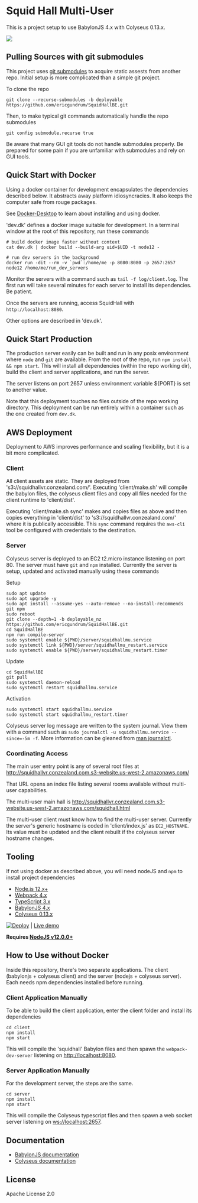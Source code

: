 # Squid Hall Multi-User

This is a project setup to use BabylonJS 4.x with Colyseus 0.13.x.

<img src="screenshot.png?raw=true" />

## Pulling Sources with git submodules

This project uses [git submodules](https://git-scm.com/book/en/v2/Git-Tools-Submodules)
to acquire static assests from another repo.
Initial setup is more complicated than a simple git project.

To clone the repo

```
git clone --recurse-submodules -b deployable https://github.com/ericgundrum/SquidHallBE.git
```

Then, to make typical git commands automatically handle the repo submodules

```
git config submodule.recurse true
```

Be aware that many GUI git tools do not handle submodules properly.
Be prepared for some pain if you are unfamiliar with submodules and rely on GUI tools.

## Quick Start with Docker

Using a docker container for development encapsulates the dependencies described below.
It abstracts away platform idiosyncracies.
It also keeps the computer safe from rouge packages.

See [Docker-Desktop](https://www.docker.com/products/docker-desktop)
to learn about installing and using docker.

'dev.dk' defines a docker image suitable for development.
In a terminal window at the root of this repository, run these commands

```
# build docker image faster without context
cat dev.dk | docker build --build-arg uid=$UID -t node12 -

# run dev servers in the background
docker run -dit --rm -v `pwd`:/home/me -p 8080:8080 -p 2657:2657 node12 /home/me/run_dev_servers
```

Monitor the servers with a command such as `tail -f log/client.log`.
The first run will take several minutes for each server to install its dependencies.
Be patient.

Once the servers are running, access SquidHall with `http://localhost:8080`.

Other options are described in 'dev.dk'.

## Quick Start Production

The production server easily can be built and run in any posix environment where
`node` and `git` are available. From the root of the repo, run
`npm install && npm start`. This will install all dependencies (within the repo working dir),
build the client and server applications, and run the server.

The server listens on port 2657 unless environment variable ${PORT} is set to another value.

Note that this deployment touches no files outside of the repo working directory.
This deployment can be run entirely within a container such as the one created from `dev.dk`.

## AWS Deployment

Deployment to AWS improves performance and scaling flexibility, but it is a bit more complicated.

### Client
All client assets are static. They are deployed from 's3://squidhallvr.conzealand.com/'.
Executing 'client/make.sh' will compile the babylon files, the colyseus client files
and copy all files needed for the client runtime to 'client/dist'.

Executing 'client/make.sh sync' makes and copies files as above and then copies
everything in 'client/dist' to 's3://squidhallvr.conzealand.com/' where it is publically accessible.
This `sync` command requires the `aws-cli` tool be configured with credentials to the destination.

### Server
Colyseus server is deployed to an EC2 t2.micro instance listening on port 80.
The server must have `git` and `npm` installed.
Currently the server is setup, updated and activated manually using these commands

Setup
```
sudo apt update
sudo apt upgrade -y
sudo apt install --assume-yes --auto-remove --no-install-recommends git npm
sudo reboot
git clone --depth=1 -b deployable_nz https://github.com/ericgundrum/SquidHallBE.git
cd SquidHallBE
npm run compile-server
sudo systemctl enable ${PWD}/server/squidhallmu.service
sudo systemctl link ${PWD}/server/squidhallmu_restart.service
sudo systemctl enable ${PWD}/server/squidhallmu_restart.timer
```

Update
```
cd SquidHallBE
git pull
sudo systemctl daemon-reload
sudo systemctl restart squidhallmu.service
```

Activation
```
sudo systemctl start squidhallmu.service
sudo systemctl start squidhallmu_restart.timer
```

Colyseus server log message are written to the system journal.
View them with a command such as
`sudo journalctl -u squidhallmu.service --since=-5m -f`.
More information can be gleaned from
[man journalctl](http://manpages.ubuntu.com/manpages/focal/en/man1/journalctl.1.html).

### Coordinating Access
The main user entry point is any of several root files at
http://squidhallvr.conzealand.com.s3-website.us-west-2.amazonaws.com/

That URL opens an index file listing several rooms available without multi-user capabilities.

The multi-user main hall is
http://squidhallvr.conzealand.com.s3-website.us-west-2.amazonaws.com/squidhall.html

The multi-user client must know how to find the multi-user server.
Currently the server's generic hostname is coded in 'client/index.js'
as `EC2_HOSTNAME`. Its value must be updated and the client rebuilt
if the colyseus server hostname changes.

## Tooling

If not using docker as described above, you will need nodeJS and `npm` to install project dependencies

- [Node.js 12.x+](https://nodejs.org/)
- [Webpack 4.x](https://github.com/webpack/webpack)
- [TypeScript 3.x](https://github.com/Microsoft/TypeScript)
- [BabylonJS 4.x](https://github.com/BabylonJS/Babylon.js)
- [Colyseus 0.13.x](https://github.com/colyseus/colyseus)

[![Deploy](https://www.herokucdn.com/deploy/button.svg)](https://heroku.com/deploy)
| [Live demo](https://squidhall.herokuapp.com/)

**Requires [NodeJS v12.0.0+](https://nodejs.org/en/download/)**

## How to Use without Docker

Inside this repository, there's two separate applications.
The client (babylonjs + colyseus client) and the server (nodejs + colyseus server).
Each needs npm dependencies installed before running.

### Client Application Manually

To be able to build the client application, enter the client folder and install its dependencies

```
cd client
npm install
npm start
```

This will compile the 'squidhall' Babylon files and then spawn the `webpack-dev-server`
listening on [http://localhost:8080](http://localhost:8080).


### Server Application Manually

For the development server, the steps are the same.

```
cd server
npm install
npm start
```

This will compile the Colyseus typescript files and then spawn a web socket server
listening on [ws://localhost:2657](ws://localhost:2657).

## Documentation

- [BabylonJS documentation](https://doc.babylonjs.com/)
- [Colyseus documentation](https://docs.colyseus.io/)

## License

Apache License 2.0
